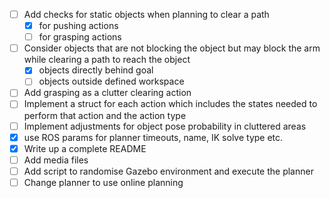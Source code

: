 - [ ] Add checks for static objects when planning to clear a path
    - [x] for pushing actions
    - [ ] for grasping actions
- [ ] Consider objects that are not blocking the object but may block the arm while clearing a path to reach the object
    - [x] objects directly behind goal 
    - [ ] objects outside defined workspace
- [ ] Add grasping as a clutter clearing action
- [ ] Implement a struct for each action which includes the states needed to perform that action and the action type
- [ ] Implement adjustments for object pose probability in cluttered areas
- [x] use ROS params for planner timeouts, name, IK solve type etc.
- [x] Write up a complete README
- [ ] Add media files
- [ ] Add script to randomise Gazebo environment and execute the planner
- [ ] Change planner to use online planning